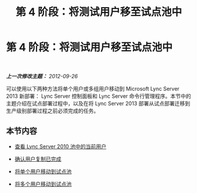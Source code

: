 ﻿---
title: 第 4 阶段：将测试用户移至试点池中
TOCTitle: 第 4 阶段：将测试用户移至试点池中
ms:assetid: 5825dcc5-b2ce-45e2-81b9-f8e90d77c23f
ms:mtpsurl: https://technet.microsoft.com/zh-cn/library/JJ204912(v=OCS.15)
ms:contentKeyID: 49312904
ms.date: 05/19/2016
mtps_version: v=OCS.15
ms.translationtype: HT
---

# 第 4 阶段：将测试用户移至试点池中

 

_**上一次修改主题：** 2012-09-26_

可以使用以下两种方法将单个用户或多组用户移动到 Microsoft Lync Server 2013 新部署： Lync Server 控制面板和 Lync Server 命令行管理程序。本节中的主题介绍在试点部署过程中，以及在将 Lync Server 2013 部署从试点部署迁移到生产级别部署过程之前必须完成的任务。

## 本节内容

  - [查看 Lync Server 2010 池中的当前用户](view-current-users-in-lync-server-2010-pool.md)

  - [确认用户复制已完成](verify-user-replication-has-completed.md)

  - [将单个用户移动到试点池](move-a-single-user-to-the-pilot-pool.md)

  - [将多个用户移动到试点池](move-multiple-users-to-the-pilot-pool.md)

